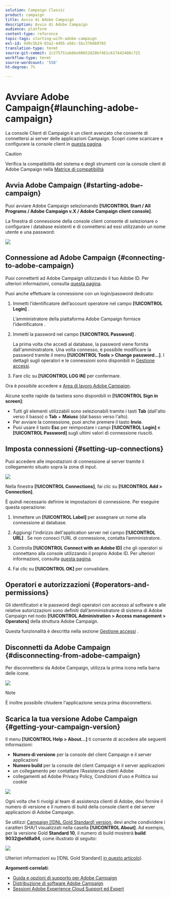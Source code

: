 ```yaml
---
solution: Campaign Classic
product: campaign
title: Avvio di Adobe Campaign
description: Avvio di Adobe Campaign
audience: platform
content-type: reference
topic-tags: starting-with-adobe-campaign
exl-id: 4d9c5b24-83a2-4495-a56c-5bc376d69703
translation-type: tm+mt
source-git-commit: 2c275751ab86e98652820bf461c617442480c725
workflow-type: tm+mt
source-wordcount: '558'
ht-degree: 7%

---
```


# Avviare Adobe Campaign{#launching-adobe-campaign}

La console Client di Campaign è un client avanzato che consente di connettersi ai server delle applicazioni Campaign. Scopri come scaricare e configurare la console client in [questa pagina](../../installation/using/installing-the-client-console.md).


>[!CAUTION]
>
>Verifica la compatibilità del sistema e degli strumenti con la console client di Adobe Campaign nella [Matrice di compatibilità](../../rn/using/compatibility-matrix.md#ClientConsoleoperatingsystems)

## Avvia Adobe Campaign {#starting-adobe-campaign}

Puoi avviare Adobe Campaign selezionando **[!UICONTROL Start / All Programs / Adobe Campaign v.X / Adobe Campaign client console]**.

La finestra di connessione della console client consente di selezionare o configurare i database esistenti e di connettersi ad essi utilizzando un nome utente e una password:

![](assets/acc-logon.png)

## Connessione ad Adobe Campaign {#connecting-to-adobe-campaign}

Puoi connetterti ad Adobe Campaign utilizzando il tuo Adobe ID. Per ulteriori informazioni, consulta [questa pagina](../../integrations/using/about-adobe-id.md).

Puoi anche effettuare la connessione con un login/password dedicato:

1. Immetti l’identificatore dell’account operatore nel campo **[!UICONTROL Login]** .

   L’amministratore della piattaforma Adobe Campaign fornisce l’identificatore .

1. Immetti la password nel campo **[!UICONTROL Password]** .

   La prima volta che accedi al database, la password viene fornita dall&#39;amministratore. Una volta connesso, è possibile modificare la password tramite il menu **[!UICONTROL Tools > Change password...]**. I dettagli sugli operatori e le connessioni sono disponibili in [Gestione accessi](../../platform/using/access-management.md).

1. Fare clic su **[!UICONTROL LOG IN]** per confermare.<!--You can also press the **Enter** key to launch connection.-->

Ora è possibile accedere a [Area di lavoro Adobe Campaign](../../platform/using/adobe-campaign-workspace.md).

Alcune scelte rapide da tastiera sono disponibili in **[!UICONTROL Sign in screen]**:
* Tutti gli elementi utilizzabili sono selezionabili tramite i tasti **Tab** (dall&#39;alto verso il basso) o **Tab** + **Maiusc** (dal basso verso l&#39;alto).
* Per avviare la connessione, puoi anche premere il tasto **Invio**.
* Puoi usare il tasto **Esc** per reimpostare i campi **[!UICONTROL Login]** e **[!UICONTROL Password]** sugli ultimi valori di connessione riusciti.

## Imposta connessioni {#setting-up-connections}

Puoi accedere alle impostazioni di connessione al server tramite il collegamento situato sopra la zona di input.

![](assets/s_ncs_user_connections_management.png)

Nella finestra **[!UICONTROL Connections]**, fai clic su **[!UICONTROL Add > Connection]**.

È quindi necessario definire le impostazioni di connessione. Per eseguire questa operazione:

1. Immettere un **[!UICONTROL Label]** per assegnare un nome alla connessione al database.

1. Aggiungi l&#39;indirizzo dell&#39;application server nel campo **[!UICONTROL URL]** . Se non conosci l’URL di connessione, contatta l’amministratore.

1. Controlla **[!UICONTROL Connect with an Adobe ID]** che gli operatori si connettano alla console utilizzando il proprio Adobe ID. Per ulteriori informazioni, consulta [questa pagina](../../integrations/using/about-adobe-id.md).

1. Fai clic su **[!UICONTROL OK]** per convalidare.

## Operatori e autorizzazioni {#operators-and-permissions}

Gli identificatori e le password degli operatori con accesso al software e alle relative autorizzazioni sono definiti dall’amministratore di sistema di Adobe Campaign nel nodo **[!UICONTROL Administration > Access management > Operators]** della struttura Adobe Campaign.

Questa funzionalità è descritta nella sezione [Gestione accessi](../../platform/using/access-management.md) .

## Disconnetti da Adobe Campaign {#disconnecting-from-adobe-campaign}

Per disconnettersi da Adobe Campaign, utilizza la prima icona nella barra delle icone.

![](assets/s_ncs_user_deconnexion.png)

>[!NOTE]
>
>È inoltre possibile chiudere l&#39;applicazione senza prima disconnettersi.

## Scarica la tua versione Adobe Campaign {#getting-your-campaign-version}

Il menu **[!UICONTROL Help > About...]** ti consente di accedere alle seguenti informazioni:

* **Numero di versione** per la console del client Campaign e il server applicazioni
* **Numero build** per la console del client Campaign e il server applicazioni
* un collegamento per contattare l’Assistenza clienti Adobe
* collegamenti ad Adobe Privacy Policy, Condizioni d&#39;uso e Politica sui cookie

![](assets/about-acc.png)

Ogni volta che ti rivolgi al team di assistenza clienti di Adobe, devi fornire il numero di versione e il numero di build della console client e del server applicazioni di Adobe Campaign.

Se utilizzi [Campaign [!DNL Gold Standard] version](../../rn/using/gold-standard.md), devi anche condividere i caratteri SHA/1 visualizzati nella casella **[!UICONTROL About]**. Ad esempio, per la versione Gold **Standard 10**, il numero di build mostrerà **build 9032@efd8a94**, come illustrato di seguito:

![](assets/about-acc-gs.png)

Ulteriori informazioni su [!DNL Gold Standard] [in questo articolo](../../rn/using/gs-overview.md)).

**Argomenti correlati**:

* [Guida e opzioni di supporto per Adobe Campaign](../../support.md)
* [Distribuzione di software Adobe Campaign](https://experience.adobe.com/#/downloads/content/software-distribution/en/campaign.html)
* [Sessioni Adobe Experience Cloud Support ed Expert](https://helpx.adobe.com/it/enterprise/admin-guide.html/enterprise/using/support-for-experience-cloud.ug.html)
